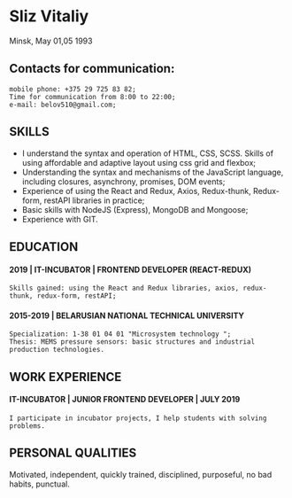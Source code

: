 # Sliz Vitaliy
Minsk, May 01,05 1993
## Contacts for communication: 
	mobile phone: +375 29 725 83 82;  
	Time for communication from 8:00 to 22:00;
	e-mail: belov510@gmail.com; 

## SKILLS
-	I understand the syntax and operation of HTML, CSS, SCSS. Skills of using affordable and adaptive layout using css grid and flexbox;
-	Understanding the syntax and mechanisms of the JavaScript language, including closures, asynchrony, promises, DOM events;
-	Experience of using the React and Redux, Axios, Redux-thunk, Redux-form, restAPI libraries in practice;
-	Basic skills with NodeJS (Express), MongoDB and Mongoose;
-	Experience with GIT.

## EDUCATION
#### 2019 | IT-INCUBATOR | FRONTEND DEVELOPER (REACT-REDUX)
	Skills gained: using the React and Redux libraries, axios, redux-thunk, redux-form, restAPI;

#### 2015-2019 | BELARUSIAN NATIONAL TECHNICAL UNIVERSITY
	Specialization: 1-38 01 04 01 "Microsystem technology ";
	Thesis: MEMS pressure sensors: basic structures and industrial production technologies. 

## WORK EXPERIENCE
#### IT-INCUBATOR | JUNIOR FRONTEND DEVELOPER | JULY 2019
	I participate in incubator projects, I help students with solving problems.


## PERSONAL QUALITIES
Motivated, independent, quickly trained, disciplined, purposeful, no bad habits, punctual.

